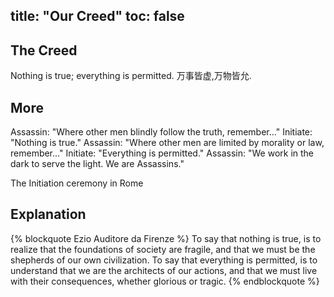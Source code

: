 title: "Our Creed"
toc: false
---

## The Creed

Nothing is true; everything is permitted.
万事皆虚,万物皆允.

## More

Assassin: "Where other men blindly follow the truth, remember..."
Initiate: "Nothing is true."
Assassin: "Where other men are limited by morality or law, remember..."
Initiate: "Everything is permitted."
Assassin: "We work in the dark to serve the light. We are Assassins."

The Initiation ceremony in Rome

## Explanation

{% blockquote Ezio Auditore da Firenze %}
To say that nothing is true, is to realize that the foundations of society are fragile, and that we must be the shepherds of our own civilization. To say that everything is permitted, is to understand that we are the architects of our actions, and that we must live with their consequences, whether glorious or tragic.
{% endblockquote %}
